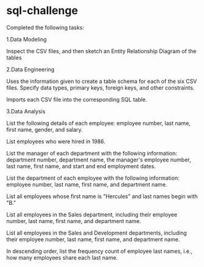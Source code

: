 # sql-challenge

Completed the following tasks:

1.Data Modeling

Inspect the CSV files, and then sketch an Entity Relationship Diagram of the tables

2.Data Engineering

Uses the information given to create a table schema for each of the six CSV files. Specify data types, primary keys, foreign keys, and other constraints.

Imports each CSV file into the corresponding SQL table.

3.Data Analysis

List the following details of each employee: employee number, last name, first name, gender, and salary.

List employees who were hired in 1986.

List the manager of each department with the following information: department number, department name, the manager's employee number, last name, first name, and start and end employment dates.

List the department of each employee with the following information: employee number, last name, first name, and department name.

List all employees whose first name is "Hercules" and last names begin with "B."

List all employees in the Sales department, including their employee number, last name, first name, and department name.

List all employees in the Sales and Development departments, including their employee number, last name, first name, and department name.

In descending order, list the frequency count of employee last names, i.e., how many employees share each last name.